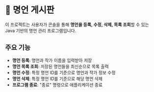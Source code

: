 # 📝 명언 게시판

이 프로젝트는 사용자가 콘솔을 통해 **명언을 등록, 수정, 삭제, 목록 조회**할 수 있는 Java 기반의 명언 관리 프로그램입니다.


## 주요 기능

-  **명언 등록**: 명언과 작가 이름을 입력받아 저장
-  **명언 목록 조회**: 저장된 명언들을 최신순으로 목록 출력
-  **명언 수정**: 특정 명언 ID를 기준으로 명언과 작가 정보 수정
-  **명언 삭제**: 특정 명언 ID를 기준으로 해당 명언 삭제
-  **프로그램 종료**: "종료" 명령으로 애플리케이션 종료
